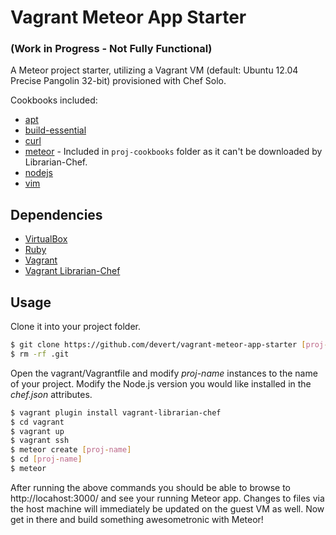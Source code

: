 # Vagrant Meteor App Starter 
### (Work in Progress - Not Fully Functional)

A Meteor project starter, utilizing a Vagrant VM (default: Ubuntu 12.04 Precise Pangolin 32-bit) provisioned with Chef Solo.

Cookbooks included:

* [apt](https://github.com/opscode-cookbooks/apt)
* [build-essential](https://github.com/opscode-cookbooks/build-essential)
* [curl](https://github.com/retr0h/cookbook-curl)
* [meteor](http://community.opscode.com/cookbooks/meteor) - Included in ```proj-cookbooks``` folder as it can't be downloaded by Librarian-Chef.
* [nodejs](https://github.com/mdxp/nodejs-cookbook.git)
* [vim](https://github.com/opscode-cookbooks/vim)

## Dependencies

* [VirtualBox](https://www.virtualbox.org/)
* [Ruby](http://www.ruby-lang.org/en/)
* [Vagrant](http://vagrantup.com/)
* [Vagrant Librarian-Chef](https://github.com/jimmycuadra/vagrant-librarian-chef)

## Usage

Clone it into your project folder.

```bash
$ git clone https://github.com/devert/vagrant-meteor-app-starter [proj-name]
$ rm -rf .git
```

Open the vagrant/Vagrantfile and modify *proj-name* instances to the name of your project. Modify the Node.js version you would like installed in the *chef.json* attributes.

```bash
$ vagrant plugin install vagrant-librarian-chef
$ cd vagrant
$ vagrant up
$ vagrant ssh
$ meteor create [proj-name]
$ cd [proj-name]
$ meteor
```

After running the above commands you should be able to browse to http://locahost:3000/ and see your running Meteor app. Changes to files via the host machine will immediately be updated on the guest VM as well. Now get in there and build something awesometronic with Meteor!
